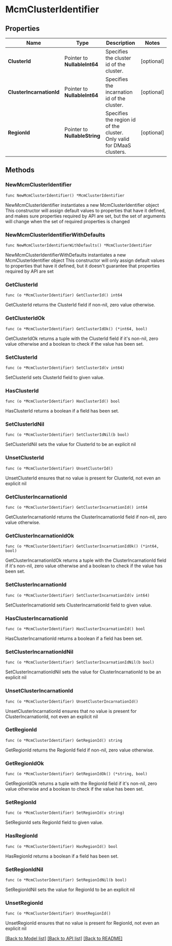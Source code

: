 # McmClusterIdentifier

## Properties

Name | Type | Description | Notes
------------ | ------------- | ------------- | -------------
**ClusterId** | Pointer to **NullableInt64** | Specifies the cluster id of the cluster. | [optional] 
**ClusterIncarnationId** | Pointer to **NullableInt64** | Specifies the incarnation id of the cluster. | [optional] 
**RegionId** | Pointer to **NullableString** | Specifies the region id of the cluster. Only valid for DMaaS clusters. | [optional] 

## Methods

### NewMcmClusterIdentifier

`func NewMcmClusterIdentifier() *McmClusterIdentifier`

NewMcmClusterIdentifier instantiates a new McmClusterIdentifier object
This constructor will assign default values to properties that have it defined,
and makes sure properties required by API are set, but the set of arguments
will change when the set of required properties is changed

### NewMcmClusterIdentifierWithDefaults

`func NewMcmClusterIdentifierWithDefaults() *McmClusterIdentifier`

NewMcmClusterIdentifierWithDefaults instantiates a new McmClusterIdentifier object
This constructor will only assign default values to properties that have it defined,
but it doesn't guarantee that properties required by API are set

### GetClusterId

`func (o *McmClusterIdentifier) GetClusterId() int64`

GetClusterId returns the ClusterId field if non-nil, zero value otherwise.

### GetClusterIdOk

`func (o *McmClusterIdentifier) GetClusterIdOk() (*int64, bool)`

GetClusterIdOk returns a tuple with the ClusterId field if it's non-nil, zero value otherwise
and a boolean to check if the value has been set.

### SetClusterId

`func (o *McmClusterIdentifier) SetClusterId(v int64)`

SetClusterId sets ClusterId field to given value.

### HasClusterId

`func (o *McmClusterIdentifier) HasClusterId() bool`

HasClusterId returns a boolean if a field has been set.

### SetClusterIdNil

`func (o *McmClusterIdentifier) SetClusterIdNil(b bool)`

 SetClusterIdNil sets the value for ClusterId to be an explicit nil

### UnsetClusterId
`func (o *McmClusterIdentifier) UnsetClusterId()`

UnsetClusterId ensures that no value is present for ClusterId, not even an explicit nil
### GetClusterIncarnationId

`func (o *McmClusterIdentifier) GetClusterIncarnationId() int64`

GetClusterIncarnationId returns the ClusterIncarnationId field if non-nil, zero value otherwise.

### GetClusterIncarnationIdOk

`func (o *McmClusterIdentifier) GetClusterIncarnationIdOk() (*int64, bool)`

GetClusterIncarnationIdOk returns a tuple with the ClusterIncarnationId field if it's non-nil, zero value otherwise
and a boolean to check if the value has been set.

### SetClusterIncarnationId

`func (o *McmClusterIdentifier) SetClusterIncarnationId(v int64)`

SetClusterIncarnationId sets ClusterIncarnationId field to given value.

### HasClusterIncarnationId

`func (o *McmClusterIdentifier) HasClusterIncarnationId() bool`

HasClusterIncarnationId returns a boolean if a field has been set.

### SetClusterIncarnationIdNil

`func (o *McmClusterIdentifier) SetClusterIncarnationIdNil(b bool)`

 SetClusterIncarnationIdNil sets the value for ClusterIncarnationId to be an explicit nil

### UnsetClusterIncarnationId
`func (o *McmClusterIdentifier) UnsetClusterIncarnationId()`

UnsetClusterIncarnationId ensures that no value is present for ClusterIncarnationId, not even an explicit nil
### GetRegionId

`func (o *McmClusterIdentifier) GetRegionId() string`

GetRegionId returns the RegionId field if non-nil, zero value otherwise.

### GetRegionIdOk

`func (o *McmClusterIdentifier) GetRegionIdOk() (*string, bool)`

GetRegionIdOk returns a tuple with the RegionId field if it's non-nil, zero value otherwise
and a boolean to check if the value has been set.

### SetRegionId

`func (o *McmClusterIdentifier) SetRegionId(v string)`

SetRegionId sets RegionId field to given value.

### HasRegionId

`func (o *McmClusterIdentifier) HasRegionId() bool`

HasRegionId returns a boolean if a field has been set.

### SetRegionIdNil

`func (o *McmClusterIdentifier) SetRegionIdNil(b bool)`

 SetRegionIdNil sets the value for RegionId to be an explicit nil

### UnsetRegionId
`func (o *McmClusterIdentifier) UnsetRegionId()`

UnsetRegionId ensures that no value is present for RegionId, not even an explicit nil

[[Back to Model list]](../README.md#documentation-for-models) [[Back to API list]](../README.md#documentation-for-api-endpoints) [[Back to README]](../README.md)


